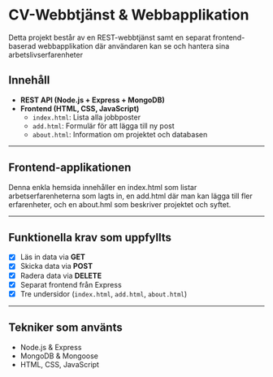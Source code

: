 # CV-Webbtjänst & Webbapplikation

Detta projekt består av en REST-webbtjänst samt en separat frontend-baserad webbapplikation där användaren kan se och hantera sina arbetslivserfarenheter

## Innehåll

- **REST API (Node.js + Express + MongoDB)**
- **Frontend (HTML, CSS, JavaScript)**
  - `index.html`: Lista alla jobbposter
  - `add.html`: Formulär för att lägga till ny post
  - `about.html`: Information om projektet och databasen

---

## Frontend-applikationen

Denna enkla hemsida innehåller en index.html som listar arbetserfarenheterna som lagts in, en add.html där
man kan lägga till fler erfarenheter, och en about.hml som beskriver projektet och syftet.

---

## Funktionella krav som uppfyllts

- [x] Läs in data via **GET**
- [x] Skicka data via **POST**
- [x] Radera data via **DELETE**
- [x] Separat frontend från Express
- [x] Tre undersidor (`index.html`, `add.html`, `about.html`)

---

## Tekniker som använts

- Node.js & Express  
- MongoDB & Mongoose
- HTML, CSS, JavaScript  